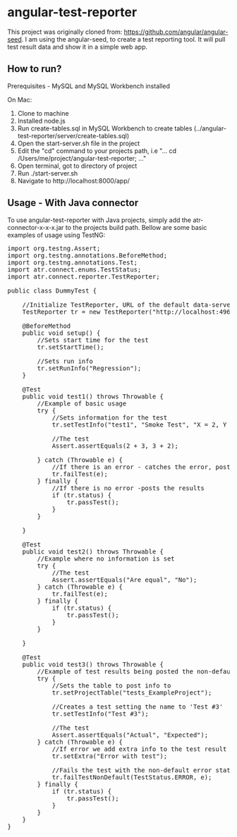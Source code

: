 # angular-test-reporter

This project was originally cloned from: https://github.com/angular/angular-seed.  I am using the angular-seed, to create a test reporting tool. It will pull test result data and show it in a simple web app.

## How to run?

Prerequisites - MySQL and MySQL Workbench installed

On Mac:

1. Clone to machine
2. Installed node.js
4. Run create-tables.sql in MySQL Workbench to create tables (../angular-test-reporter/server/create-tables.sql)
5. Open the start-server.sh file in the project
6. Edit the "cd" command to your projects path, i.e "... cd /Users/me/project/angular-test-reporter; ..."
7. Open terminal, got to directory of project
8. Run ./start-server.sh
9. Navigate to http://localhost:8000/app/

## Usage - With Java connector
To use angular-test-reporter with Java projects, simply add the atr-connector-x-x-x.jar to the projects build path. Bellow are some basic examples of usage using TestNG:

<pre>
import org.testng.Assert;
import org.testng.annotations.BeforeMethod;
import org.testng.annotations.Test;
import atr.connect.enums.TestStatus;
import atr.connect.reporter.TestReporter;

public class DummyTest {

	//Initialize TestReporter, URL of the default data-server
	TestReporter tr = new TestReporter("http://localhost:4968/addTest");
	
	@BeforeMethod
	public void setup() {
		//Sets start time for the test
		tr.setStartTime();
		
		//Sets run info
		tr.setRunInfo("Regression");
	}

	@Test
	public void test1() throws Throwable {
		//Example of basic usage
		try {
			//Sets information for the test
			tr.setTestInfo("test1", "Smoke Test", "X = 2, Y = 3", "Checking if X + Y = Y + X");
			
			//The test
			Assert.assertEquals(2 + 3, 3 + 2);
			
		} catch (Throwable e) {
			//If there is an error - catches the error, posts the results, and finally throws the error
			tr.failTest(e);
		} finally {
			//If there is no error -posts the results
			if (tr.status) {
				tr.passTest();
			}
		}

	}

	@Test
	public void test2() throws Throwable {
		//Example where no information is set
		try {
			//The test
			Assert.assertEquals("Are equal", "No");
		} catch (Throwable e) {
			tr.failTest(e);
		} finally {
			if (tr.status) {
				tr.passTest();
			}
		}

	}

	@Test
	public void test3() throws Throwable {
		//Example of test results being posted the non-default table
		try {
			//Sets the table to post info to
			tr.setProjectTable("tests_ExampleProject");
			
			//Creates a test setting the name to 'Test #3'
			tr.setTestInfo("Test #3");
			
			//The test
			Assert.assertEquals("Actual", "Expected");
		} catch (Throwable e) {
			//If error we add extra info to the test result
			tr.setExtra("Error with test");
			
			//Fails the test with the non-default error status and throws the error
			tr.failTestNonDefault(TestStatus.ERROR, e);
		} finally {
			if (tr.status) {
				tr.passTest();
			}
		}
	}
}
</pre>

